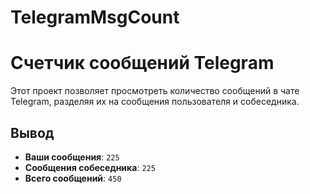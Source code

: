 # TelegramMsgCount
# Счетчик сообщений Telegram

Этот проект позволяет просмотреть количество сообщений в чате Telegram, разделяя их на сообщения пользователя и собеседника.

## Вывод

- **Ваши сообщения**: `225`
- **Сообщения собеседника**: `225`
- **Всего сообщений**: `450`
